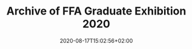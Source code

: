---
title: "Archive of FFA Graduate Exhibition 2020"
shortTitle: "Exhibition 2020"
date: 2020-08-17T15:02:56+02:00
draft: false
weight: 2

url: "exhibition"
---